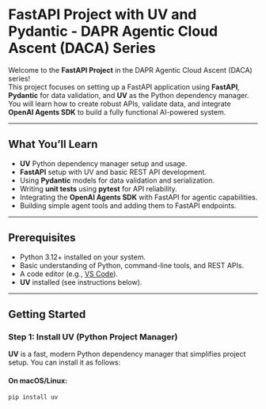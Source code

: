 #  FastAPI Project with UV and Pydantic - DAPR Agentic Cloud Ascent (DACA) Series

Welcome to the **FastAPI Project** in the DAPR Agentic Cloud Ascent (DACA) series!  
This project focuses on setting up a FastAPI application using **FastAPI**, **Pydantic** for data validation, and **UV** as the Python dependency manager. You will learn how to create robust APIs, validate data, and integrate **OpenAI Agents SDK** to build a fully functional AI-powered system.

---

##  What You’ll Learn
- **UV** Python dependency manager setup and usage.
- **FastAPI** setup with UV and basic REST API development.
- Using **Pydantic** models for data validation and serialization.
- Writing **unit tests** using **pytest** for API reliability.
- Integrating the **OpenAI Agents SDK** with FastAPI for agentic capabilities.
- Building simple agent tools and adding them to FastAPI endpoints.

---

##  Prerequisites

- Python 3.12+ installed on your system.
- Basic understanding of Python, command-line tools, and REST APIs.
- A code editor (e.g., [VS Code](https://code.visualstudio.com/)).
- **UV** installed (see instructions below).

---

##  Getting Started

### Step 1: Install UV (Python Project Manager)
**UV** is a fast, modern Python dependency manager that simplifies project setup. You can install it as follows:

#### On macOS/Linux:
```bash
pip install uv
